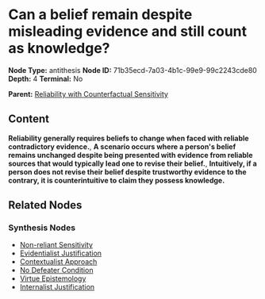 # Can a belief remain despite misleading evidence and still count as knowledge?

**Node Type:** antithesis
**Node ID:** 71b35ecd-7a03-4b1c-99e9-99c2243cde80
**Depth:** 4
**Terminal:** No

**Parent:** [Reliability with Counterfactual Sensitivity](reliability-with-counterfactual-sensitivity-synthesis-b5842859-1dcf-4c09-a0c6-ebb86b873964.md)

## Content

**Reliability generally requires beliefs to change when faced with reliable contradictory evidence.**, **A scenario occurs where a person's belief remains unchanged despite being presented with evidence from reliable sources that would typically lead one to revise their belief.**, **Intuitively, if a person does not revise their belief despite trustworthy evidence to the contrary, it is counterintuitive to claim they possess knowledge.**

## Related Nodes

### Synthesis Nodes

- [Non-reliant Sensitivity](non-reliant-sensitivity-synthesis-f3488269-2bc4-43b0-b803-fbe0a8cafd0a.md)
- [Evidentialist Justification](evidentialist-justification-synthesis-ae82248e-8a13-4b02-bc4e-a8cdd2a65a4d.md)
- [Contextualist Approach](contextualist-approach-synthesis-6b7fe497-ac0c-4f27-9f17-e688a41da153.md)
- [No Defeater Condition](no-defeater-condition-synthesis-b21db494-0984-46a7-9678-a341e5fcc8ec.md)
- [Virtue Epistemology](virtue-epistemology-synthesis-73a4191b-8fe9-4622-bb23-97ba6cbe8e85.md)
- [Internalist Justification](internalist-justification-synthesis-9ee9fa0d-e2f6-4311-a981-73e2fd5f2107.md)
